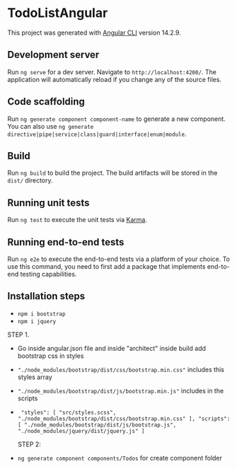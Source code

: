 # TodoListAngular

This project was generated with [Angular CLI](https://github.com/angular/angular-cli) version 14.2.9.

## Development server

Run `ng serve` for a dev server. Navigate to `http://localhost:4200/`. The application will automatically reload if you change any of the source files.

## Code scaffolding

Run `ng generate component component-name` to generate a new component. You can also use `ng generate directive|pipe|service|class|guard|interface|enum|module`.

## Build

Run `ng build` to build the project. The build artifacts will be stored in the `dist/` directory.

## Running unit tests

Run `ng test` to execute the unit tests via [Karma](https://karma-runner.github.io).

## Running end-to-end tests

Run `ng e2e` to execute the end-to-end tests via a platform of your choice. To use this command, you need to first add a package that implements end-to-end testing capabilities.

## Installation steps

- `npm i bootstrap`
- `npm i jquery`

STEP 1.

- Go inside angular.json file and inside "architect" inside build add bootstrap css in styles
- `"./node_modules/bootstrap/dist/css/bootstrap.min.css"` includes this styles array
- `"./node_modules/bootstrap/dist/js/bootstrap.min.js"` includes in the scripts
- ` "styles": [ "src/styles.scss", "./node_modules/bootstrap/dist/css/bootstrap.min.css" ], "scripts": [ "./node_modules/bootstrap/dist/js/bootstrap.js", "./node_modules/jquery/dist/jquery.js" ]`

  STEP 2:
- `ng generate component components/Todos` for create component folder

